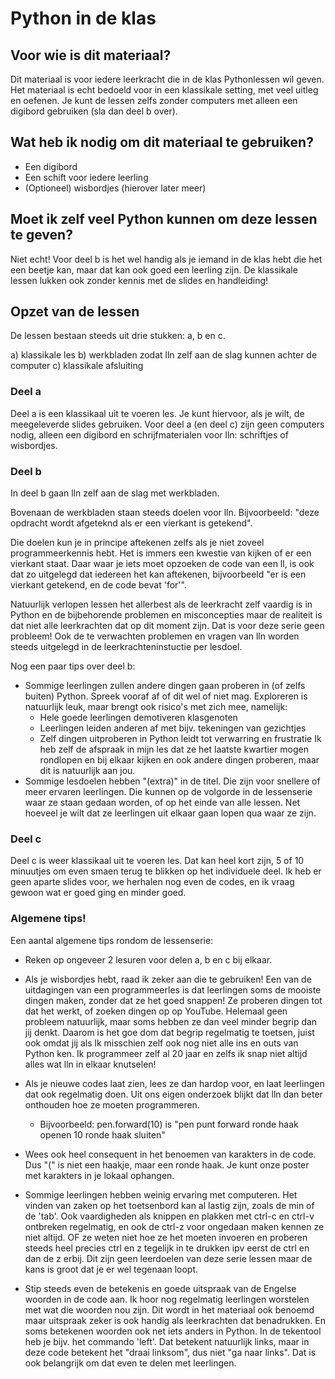 # Python in de klas

## Voor wie is dit materiaal?

Dit materiaal is voor iedere leerkracht die in de klas Pythonlessen wil geven. 
Het materiaal is echt bedoeld voor in een klassikale setting, met veel uitleg en oefenen. 
Je kunt de lessen zelfs zonder computers met alleen een digibord gebruiken (sla dan deel b over).

## Wat heb ik nodig om dit materiaal te gebruiken?

- Een digibord
- Een schift voor iedere leerling
- (Optioneel) wisbordjes (hierover later meer)

## Moet ik zelf veel Python kunnen om deze lessen te geven?

Niet echt! Voor deel b is het wel handig als je iemand in de klas hebt die het een beetje kan, maar dat kan ook goed een leerling zijn. 
De klassikale lessen lukken ook zonder kennis met de slides en handleiding!

## Opzet van de lessen

De lessen bestaan steeds uit drie stukken: a, b en c.

a) klassikale les
b) werkbladen zodat lln zelf aan de slag kunnen achter de computer
c) klassikale afsluiting

### Deel a

Deel a is een klassikaal uit te voeren les. 
Je kunt hiervoor, als je wilt, de meegeleverde slides gebruiken. 
Voor deel a (en deel c) zijn geen computers nodig, alleen een digibord en schrijfmaterialen voor lln: schriftjes of wisbordjes.

### Deel b

In deel b gaan lln zelf aan de slag met werkbladen. 

Bovenaan de werkbladen staan steeds doelen voor lln.
Bijvoorbeeld: "deze opdracht wordt afgeteknd als er een vierkant is getekend". 

Die doelen kun je in principe aftekenen zelfs als je niet zoveel programmeerkennis hebt. Het is immers een kwestie van kijken of er een vierkant staat.
Daar waar je iets moet opzoeken de code van een ll, is ook dat zo uitgelegd dat iedereen het kan aftekenen, bijvoorbeeld "er is een vierkant getekend, en de code bevat 'for'".

Natuurlijk verlopen lessen het allerbest als de leerkracht zelf vaardig is in Python en de bijbehorende problemen en misconcepties maar de realiteit is dat niet alle leerkrachten dat op dit moment zijn. 
Dat is voor deze serie geen probleem! 
Ook de te verwachten problemen en vragen van lln worden steeds uitgelegd in de leerkrachteninstuctie per lesdoel.

Nog een paar tips over deel b:

- Sommige leerlingen zullen andere dingen gaan proberen in (of zelfs buiten) Python. Spreek vooraf af of dit wel of niet mag. Exploreren is natuurlijk leuk, maar brengt ook risico's met zich mee, namelijk:
  - Hele goede leerlingen demotiveren klasgenoten
  - Leerlingen leiden anderen af met bijv. tekeningen van gezichtjes
  - Zelf dingen uitproberen in Python leidt tot verwarring en frustratie
  Ik heb zelf de afspraak in mijn les dat ze het laatste kwartier mogen rondlopen en bij elkaar kijken en ook andere dingen proberen, maar dit is natuurlijk aan jou. 
- Sommige lesdoelen hebben "(extra)" in de titel. Die zijn voor snellere of meer ervaren leerlingen. Die kunnen op de volgorde in de lessenserie waar ze staan gedaan worden, of op het einde van alle lessen. Net hoeveel je wilt dat ze leerlingen uit elkaar gaan lopen qua waar ze zijn.


### Deel c

Deel c is weer klassikaal uit te voeren les. Dat kan heel kort zijn, 5 of 10 minuutjes om even smaen terug te blikken op het individuele deel.
Ik heb er geen aparte slides voor, we herhalen nog even de codes, en ik vraag gewoon wat er goed ging en minder goed.

### Algemene tips!

Een aantal algemene tips rondom de lessenserie:

- Reken op ongeveer 2 lesuren voor delen a, b en c bij elkaar.

- Als je wisbordjes hebt, raad ik zeker aan die te gebruiken! Een van de uitdagingen van een programmeerles is dat leerlingen soms de mooiste dingen maken, zonder dat ze het goed snappen! Ze proberen dingen tot dat het werkt, of zoeken dingen op op YouTube. Helemaal geen probleem natuurlijk, maar soms hebben ze dan veel minder begrip dan jij denkt. Daarom is het goe dom dat begrip regelmatig te toetsen, juist ook omdat jij als lk misschien zelf ook nog niet alle ins en outs van Python ken. Ik programmeer zelf al 20 jaar en zelfs ik snap niet altijd alles wat lln in elkaar knutselen!

- Als je nieuwe codes laat zien, lees ze dan hardop voor, en laat leerlingen dat ook regelmatig doen. Uit ons eigen onderzoek blijkt dat lln dan beter onthouden hoe ze moeten programmeren. 

  - Bijvoorbeeld: pen.forward(10) is "pen punt forward ronde haak openen 10 ronde haak sluiten"

- Wees ook heel consequent in het benoemen van karakters in de code. Dus "(" is niet een haakje, maar een ronde haak. Je kunt onze poster met karakters in je lokaal ophangen.

- Sommige leerlingen hebben weinig ervaring met computeren. Het vinden van zaken op het toetsenbord kan al lastig zijn, zoals de min of de 'tab'. Ook vaardigheden als knippen en plakken met ctrl-c en ctrl-v ontbreken regelmatig, en ook de ctrl-z voor ongedaan maken kennen ze niet altijd. OF ze weten niet hoe ze het moeten invoeren en proberen steeds heel precies ctrl en z tegelijk in te drukken ipv eerst de ctrl en dan de z erbij. Dit zijn geen leerdoelen van deze serie lessen maar de kans is groot dat je er wel tegenaan loopt. 

- Stip steeds even de betekenis en goede uitspraak van de Engelse woorden in de code aan. Ik hoor nog regelmatig leerlingen worstelen met wat die woorden nou zijn. Dit wordt in het materiaal ook benoemd maar uitspraak zeker is ook handig als leerkrachten dat benadrukken. En soms betekenen woorden ook net iets anders in Python. In de tekentool heb je bijv. het commando 'left'. Dat betekent natuurlijk links, maar in deze code betekent het "draai linksom", dus niet "ga naar links". Dat is ook belangrijk om dat even te delen met leerlingen.








